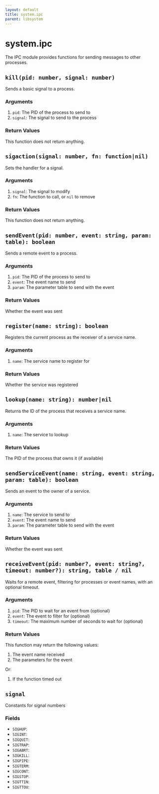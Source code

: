 ```yaml
---
layout: default
title: system.ipc
parent: libsystem
---
```


# system.ipc
The IPC module provides functions for sending messages to other processes.

## `kill(pid: number, signal: number)`
Sends a basic signal to a process.

### Arguments
1. `pid`: The PID of the process to send to
2. `signal`: The signal to send to the process

### Return Values
This function does not return anything.

## `sigaction(signal: number, fn: function|nil)`
Sets the handler for a signal.

### Arguments
1. `signal`: The signal to modify
2. `fn`: The function to call, or `nil` to remove

### Return Values
This function does not return anything.

## `sendEvent(pid: number, event: string, param: table): boolean`
Sends a remote event to a process.

### Arguments
1. `pid`: The PID of the process to send to
2. `event`: The event name to send
3. `param`: The parameter table to send with the event

### Return Values
Whether the event was sent

## `register(name: string): boolean`
Registers the current process as the receiver of a service name.

### Arguments
1. `name`: The service name to register for

### Return Values
Whether the service was registered

## `lookup(name: string): number|nil`
Returns the ID of the process that receives a service name.

### Arguments
1. `name`: The service to lookup

### Return Values
The PID of the process that owns it (if available)

## `sendServiceEvent(name: string, event: string, param: table): boolean`
Sends an event to the owner of a service.

### Arguments
1. `name`: The service to send to
2. `event`: The event name to send
3. `param`: The parameter table to send with the event

### Return Values
Whether the event was sent

## `receiveEvent(pid: number?, event: string?, timeout: number?): string, table / nil`
Waits for a remote event, filtering for processes or event names, with an optional timeout.

### Arguments
1. `pid`: The PID to wait for an event from (optional)
2. `event`: The event to filter for (optional)
3. `timeout`: The maximum number of seconds to wait for (optional)

### Return Values
This function may return the following values:
1. The event name received
2. The parameters for the event

Or:
1. If the function timed out

## `signal`
Constants for signal numbers

### Fields
- `SIGHUP`:
- `SIGINT`:
- `SIGQUIT`:
- `SIGTRAP`:
- `SIGABRT`:
- `SIGKILL`:
- `SIGPIPE`:
- `SIGTERM`:
- `SIGCONT`:
- `SIGSTOP`:
- `SIGTTIN`:
- `SIGTTOU`:

